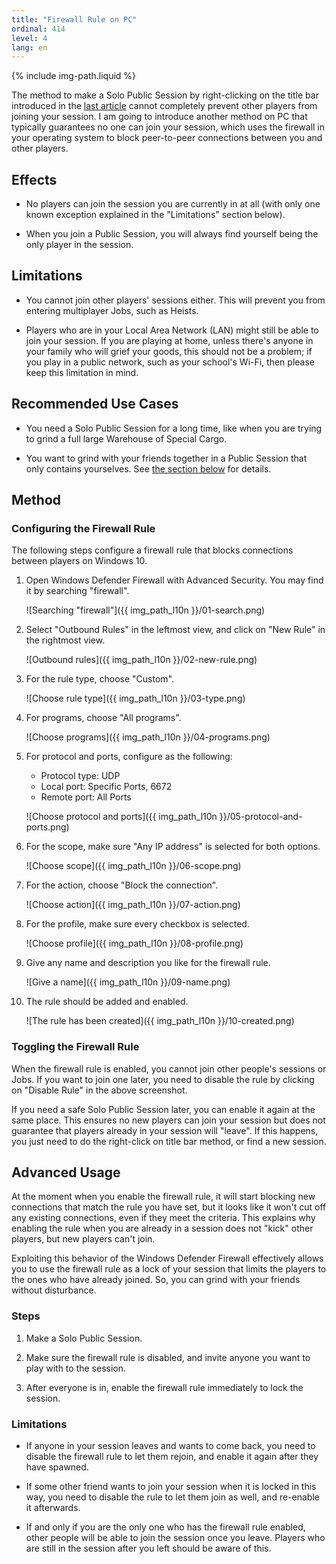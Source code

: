 ```yaml
---
title: "Firewall Rule on PC"
ordinal: 414
level: 4
lang: en
---
```

{% include img-path.liquid %}

The method to make a Solo Public Session by right-clicking on the title bar
introduced in the [last
article](solo-public-sessions#right-clicking-on-the-title-bar) cannot
completely prevent other players from joining your session. I am going to
introduce another method on PC that typically guarantees no one can join your
session, which uses the firewall in your operating system to block peer-to-peer
connections between you and other players.

## Effects

- No players can join the session you are currently in at all (with only one
  known exception explained in the "Limitations" section below).

- When you join a Public Session, you will always find yourself being the only
  player in the session.

## Limitations

- You cannot join other players' sessions either. This will prevent you from
  entering multiplayer Jobs, such as Heists.

- Players who are in your Local Area Network (LAN) might still be able to join
  your session. If you are playing at home, unless there's anyone in your
  family who will grief your goods, this should not be a problem; if you play
  in a public network, such as your school's Wi-Fi, then please keep this
  limitation in mind.

## Recommended Use Cases

- You need a Solo Public Session for a long time, like when you are trying to
  grind a full large Warehouse of Special Cargo.

- You want to grind with your friends together in a Public Session that only
  contains yourselves. See [the section below](#advanced-usage) for details.

## Method

### Configuring the Firewall Rule

The following steps configure a firewall rule that blocks connections between
players on Windows 10.

1.  Open Windows Defender Firewall with Advanced Security. You may find it by
    searching "firewall".

    ![Searching "firewall"]({{ img_path_l10n }}/01-search.png)

2.  Select "Outbound Rules" in the leftmost view, and click on "New Rule" in
    the rightmost view.

    ![Outbound rules]({{ img_path_l10n }}/02-new-rule.png)

3.  For the rule type, choose "Custom".

    ![Choose rule type]({{ img_path_l10n }}/03-type.png)

4.  For programs, choose "All programs".

    ![Choose programs]({{ img_path_l10n }}/04-programs.png)

5.  For protocol and ports, configure as the following:
    - Protocol type: UDP
    - Local port: Specific Ports, 6672
    - Remote port: All Ports

    ![Choose protocol and ports]({{ img_path_l10n }}/05-protocol-and-ports.png)

6.  For the scope, make sure "Any IP address" is selected for both options.

    ![Choose scope]({{ img_path_l10n }}/06-scope.png)

7.  For the action, choose "Block the connection".

    ![Choose action]({{ img_path_l10n }}/07-action.png)

8.  For the profile, make sure every checkbox is selected.

    ![Choose profile]({{ img_path_l10n }}/08-profile.png)

9.  Give any name and description you like for the firewall rule.

    ![Give a name]({{ img_path_l10n }}/09-name.png)

10. The rule should be added and enabled.

    ![The rule has been created]({{ img_path_l10n }}/10-created.png)

### Toggling the Firewall Rule

When the firewall rule is enabled, you cannot join other people's sessions or
Jobs. If you want to join one later, you need to disable the rule by clicking
on "Disable Rule" in the above screenshot.

If you need a safe Solo Public Session later, you can enable it again at the
same place. This ensures no new players can join your session but does not
guarantee that players already in your session will "leave". If this happens,
you just need to do the right-click on title bar method, or find a new session.

## Advanced Usage

At the moment when you enable the firewall rule, it will start blocking new
connections that match the rule you have set, but it looks like it won't cut
off any existing connections, even if they meet the criteria. This explains why
enabling the rule when you are already in a session does not "kick" other
players, but new players can't join.

Exploiting this behavior of the Windows Defender Firewall effectively allows
you to use the firewall rule as a lock of your session that limits the players
to the ones who have already joined. So, you can grind with your friends
without disturbance.

### Steps

1. Make a Solo Public Session.

2. Make sure the firewall rule is disabled, and invite anyone you want to play
   with to the session.

3. After everyone is in, enable the firewall rule immediately to lock the
   session.

### Limitations

- If anyone in your session leaves and wants to come back, you need to disable
  the firewall rule to let them rejoin, and enable it again after they have
  spawned.

- If some other friend wants to join your session when it is locked in this
  way, you need to disable the rule to let them join as well, and re-enable it
  afterwards.

- If and only if you are the only one who has the firewall rule enabled, other
  people will be able to join the session once you leave. Players who are still
  in the session after you left should be aware of this.
